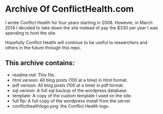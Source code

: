 # Archive Of ConflictHealth.com

I wrote Conflict Health for four years starting in 2008. However, in March 2014 I decided to take down the site instead of pay the $330 per year I was spending to host the site.

Hopefully Conflict Health will continue to be useful to researchers and others in the future through this repo.

## This archive contains:

- readme.md: This file.
- html version: All blog posts (100 at a time) in html format.
- pdf version: All blog posts (100 at a time) in pdf format.
- sql version: A full sql backup of the wordpress database.
- template: A copy of the custom template I used on the site.
- full ftp: A full copy of the wordpress install from the server
- conflicthealthlogo.png: the Conflict Health logo.

